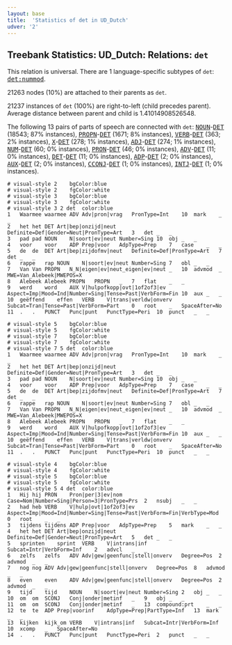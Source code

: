 ```yaml
---
layout: base
title:  'Statistics of det in UD_Dutch'
udver: '2'
---
```


## Treebank Statistics: UD_Dutch: Relations: `det`

This relation is universal.
There are 1 language-specific subtypes of `det`: <tt><a href="nl-dep-det-nummod.html">det:nummod</a></tt>.

21263 nodes (10%) are attached to their parents as `det`.

21237 instances of `det` (100%) are right-to-left (child precedes parent).
Average distance between parent and child is 1.41014908526548.

The following 13 pairs of parts of speech are connected with `det`: <tt><a href="nl-pos-NOUN.html">NOUN</a></tt>-<tt><a href="nl-pos-DET.html">DET</a></tt> (18543; 87% instances), <tt><a href="nl-pos-PROPN.html">PROPN</a></tt>-<tt><a href="nl-pos-DET.html">DET</a></tt> (1671; 8% instances), <tt><a href="nl-pos-VERB.html">VERB</a></tt>-<tt><a href="nl-pos-DET.html">DET</a></tt> (363; 2% instances), <tt><a href="nl-pos-X.html">X</a></tt>-<tt><a href="nl-pos-DET.html">DET</a></tt> (278; 1% instances), <tt><a href="nl-pos-ADJ.html">ADJ</a></tt>-<tt><a href="nl-pos-DET.html">DET</a></tt> (274; 1% instances), <tt><a href="nl-pos-NUM.html">NUM</a></tt>-<tt><a href="nl-pos-DET.html">DET</a></tt> (60; 0% instances), <tt><a href="nl-pos-PRON.html">PRON</a></tt>-<tt><a href="nl-pos-DET.html">DET</a></tt> (46; 0% instances), <tt><a href="nl-pos-ADV.html">ADV</a></tt>-<tt><a href="nl-pos-DET.html">DET</a></tt> (11; 0% instances), <tt><a href="nl-pos-DET.html">DET</a></tt>-<tt><a href="nl-pos-DET.html">DET</a></tt> (11; 0% instances), <tt><a href="nl-pos-ADP.html">ADP</a></tt>-<tt><a href="nl-pos-DET.html">DET</a></tt> (2; 0% instances), <tt><a href="nl-pos-AUX.html">AUX</a></tt>-<tt><a href="nl-pos-DET.html">DET</a></tt> (2; 0% instances), <tt><a href="nl-pos-CCONJ.html">CCONJ</a></tt>-<tt><a href="nl-pos-DET.html">DET</a></tt> (1; 0% instances), <tt><a href="nl-pos-INTJ.html">INTJ</a></tt>-<tt><a href="nl-pos-DET.html">DET</a></tt> (1; 0% instances).


~~~ conllu
# visual-style 2	bgColor:blue
# visual-style 2	fgColor:white
# visual-style 3	bgColor:blue
# visual-style 3	fgColor:white
# visual-style 3 2 det	color:blue
1	Waarmee	waarmee	ADV	Adv|pron|vrag	PronType=Int	10	mark	_	_
2	het	het	DET	Art|bep|onzijd|neut	Definite=Def|Gender=Neut|PronType=Art	3	det	_	_
3	pad	pad	NOUN	N|soort|ev|neut	Number=Sing	10	obj	_	_
4	voor	voor	ADP	Prep|voor	AdpType=Prep	7	case	_	_
5	de	de	DET	Art|bep|zijdofmv|neut	Definite=Def|PronType=Art	7	det	_	_
6	rappe	rap	NOUN	N|soort|ev|neut	Number=Sing	7	obl	_	_
7	Van	Van	PROPN	N_N|eigen|ev|neut_eigen|ev|neut	_	10	advmod	_	MWE=Van_Alebeek|MWEPOS=X
8	Alebeek	Alebeek	PROPN	PROPN	_	7	flat	_	_
9	werd	word	AUX	V|hulpofkopp|ovt|1of2of3|ev	Aspect=Imp|Mood=Ind|Number=Sing|Tense=Past|VerbForm=Fin	10	aux	_	_
10	geëffend	effen	VERB	V|trans|verldw|onverv	Subcat=Tran|Tense=Past|VerbForm=Part	0	root	_	SpaceAfter=No
11	.	.	PUNCT	Punc|punt	PunctType=Peri	10	punct	_	_

~~~


~~~ conllu
# visual-style 5	bgColor:blue
# visual-style 5	fgColor:white
# visual-style 7	bgColor:blue
# visual-style 7	fgColor:white
# visual-style 7 5 det	color:blue
1	Waarmee	waarmee	ADV	Adv|pron|vrag	PronType=Int	10	mark	_	_
2	het	het	DET	Art|bep|onzijd|neut	Definite=Def|Gender=Neut|PronType=Art	3	det	_	_
3	pad	pad	NOUN	N|soort|ev|neut	Number=Sing	10	obj	_	_
4	voor	voor	ADP	Prep|voor	AdpType=Prep	7	case	_	_
5	de	de	DET	Art|bep|zijdofmv|neut	Definite=Def|PronType=Art	7	det	_	_
6	rappe	rap	NOUN	N|soort|ev|neut	Number=Sing	7	obl	_	_
7	Van	Van	PROPN	N_N|eigen|ev|neut_eigen|ev|neut	_	10	advmod	_	MWE=Van_Alebeek|MWEPOS=X
8	Alebeek	Alebeek	PROPN	PROPN	_	7	flat	_	_
9	werd	word	AUX	V|hulpofkopp|ovt|1of2of3|ev	Aspect=Imp|Mood=Ind|Number=Sing|Tense=Past|VerbForm=Fin	10	aux	_	_
10	geëffend	effen	VERB	V|trans|verldw|onverv	Subcat=Tran|Tense=Past|VerbForm=Part	0	root	_	SpaceAfter=No
11	.	.	PUNCT	Punc|punt	PunctType=Peri	10	punct	_	_

~~~


~~~ conllu
# visual-style 4	bgColor:blue
# visual-style 4	fgColor:white
# visual-style 5	bgColor:blue
# visual-style 5	fgColor:white
# visual-style 5 4 det	color:blue
1	Hij	hij	PRON	Pron|per|3|ev|nom	Case=Nom|Number=Sing|Person=3|PronType=Prs	2	nsubj	_	_
2	had	heb	VERB	V|hulp|ovt|1of2of3|ev	Aspect=Imp|Mood=Ind|Number=Sing|Tense=Past|VerbForm=Fin|VerbType=Mod	0	root	_	_
3	tijdens	tijdens	ADP	Prep|voor	AdpType=Prep	5	mark	_	_
4	het	het	DET	Art|bep|onzijd|neut	Definite=Def|Gender=Neut|PronType=Art	5	det	_	_
5	sprinten	sprint	VERB	V|intrans|inf	Subcat=Intr|VerbForm=Inf	2	advcl	_	_
6	zelfs	zelfs	ADV	Adv|gew|geenfunc|stell|onverv	Degree=Pos	2	advmod	_	_
7	nog	nog	ADV	Adv|gew|geenfunc|stell|onverv	Degree=Pos	8	advmod	_	_
8	even	even	ADV	Adv|gew|geenfunc|stell|onverv	Degree=Pos	2	advmod	_	_
9	tijd	tijd	NOUN	N|soort|ev|neut	Number=Sing	2	obj	_	_
10	om	om	SCONJ	Conj|onder|metinf	_	9	obj	_	_
11	om	om	SCONJ	Conj|onder|metinf	_	13	compound:prt	_	_
12	te	te	ADP	Prep|voorinf	AdpType=Prep|PartType=Inf	13	mark	_	_
13	kijken	kijk_om	VERB	V|intrans|inf	Subcat=Intr|VerbForm=Inf	10	xcomp	_	SpaceAfter=No
14	.	.	PUNCT	Punc|punt	PunctType=Peri	2	punct	_	_

~~~


